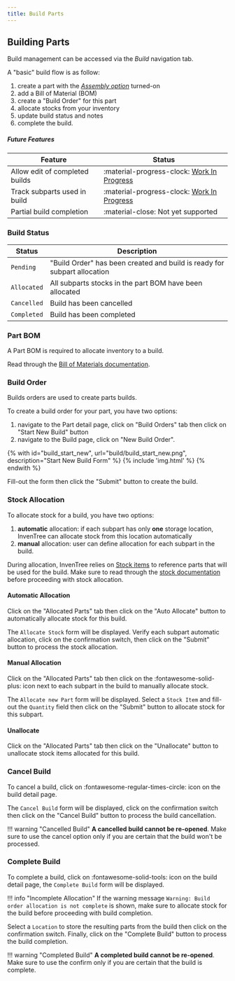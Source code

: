 ```yaml
---
title: Build Parts
---
```


## Building Parts

Build management can be accessed via the *Build* navigation tab.

A "basic" build flow is as follow:

1. create a part with the [*Assembly option*](/part/views/#part-options) turned-on
0. add a Bill of Material (BOM)
0. create a "Build Order" for this part
0. allocate stocks from your inventory
0. update build status and notes
0. complete the build.

##### Future Features

| Feature     | Status     	|
| ----------- | ----------- |
| Allow edit of completed builds | :material-progress-clock: [Work In Progress](https://github.com/inventree/InvenTree/pull/993)  |
| Track subparts used in build | :material-progress-clock: [Work In Progress](https://github.com/inventree/InvenTree/pull/991) |
| Partial build completion | :material-close: Not yet supported |

### Build Status

| Status | Description |
| ----------- | ----------- |
| `Pending` | "Build Order" has been created and build is ready for subpart allocation |
| `Allocated` | All subparts stocks in the part BOM have been allocated |
| `Cancelled` | Build has been cancelled |
| `Completed` | Build has been completed |

### Part BOM

A Part BOM is required to allocate inventory to a build.

Read through the [Bill of Materials documentation](../bom).

### Build Order

Builds orders are used to create parts builds.

To create a build order for your part, you have two options:

1. navigate to the Part detail page, click on "Build Orders" tab then click on "Start New Build" button
0. navigate to the Build page, click on "New Build Order".

{% with id="build_start_new", url="build/build_start_new.png", description="Start New Build Form" %}
{% include 'img.html' %}
{% endwith %}

Fill-out the form then click the "Submit" button to create the build.

### Stock Allocation

To allocate stock for a build, you have two options:

1. **automatic** allocation: if each subpart has only **one** storage location, InvenTree can allocate stock from this location automatically
0. **manual** allocation: user can define allocation for each subpart in the build.

During allocation, InvenTree relies on [Stock items](/stock/stock/#stock-item) to reference parts that will be used for the build. Make sure to read through the [stock documentation](/stock/stock) before proceeding with stock allocation.

#### Automatic Allocation

Click on the "Allocated Parts" tab then click on the "Auto Allocate" button to automatically allocate stock for this build.

The `Allocate Stock` form will be displayed. Verify each subpart automatic allocation, click on the confirmation switch, then click on the "Submit" button to process the stock allocation.

#### Manual Allocation

Click on the "Allocated Parts" tab then click on the :fontawesome-solid-plus: icon next to each subpart in the build to manually allocate stock.

The `Allocate new Part` form will be displayed. Select a `Stock Item` and fill-out the `Quantity` field then click on the "Submit" button to allocate stock for this subpart.

#### Unallocate

Click on the "Allocated Parts" tab then click on the "Unallocate" button to unallocate stock items allocated for this build.

### Cancel Build

To cancel a build, click on :fontawesome-regular-times-circle: icon on the build detail page.

The `Cancel Build` form will be displayed, click on the confirmation switch then click on the "Cancel Build" button to process the build cancellation.

!!! warning "Cancelled Build"
	**A cancelled build cannot be re-opened**. Make sure to use the cancel option only if you are certain that the build won't be processed.

### Complete Build

To complete a build, click on :fontawesome-solid-tools: icon on the build detail page, the `Complete Build` form will be displayed.

!!! info "Incomplete Allocation"
	If the warning message `Warning: Build order allocation is not complete` is shown, make sure to allocate stock for the build before proceeding with build completion.

Select a `Location` to store the resulting parts from the build then click on the confirmation switch.
Finally, click on the "Complete Build" button to process the build completion.

!!! warning "Completed Build"
	**A completed build cannot be re-opened**. Make sure to use the confirm only if you are certain that the build is complete.
